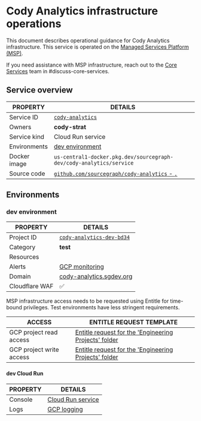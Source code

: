 # Cody Analytics infrastructure operations

<!--
Generated documentation; DO NOT EDIT. Regenerate using this command: 'sg msp operations generate-handbook-pages'
-->

This document describes operational guidance for Cody Analytics infrastructure.
This service is operated on the [Managed Services Platform (MSP)](../teams/core-services/managed-services/platform.md).

If you need assistance with MSP infrastructure, reach out to the [Core Services](../teams/core-services/index.md) team in #discuss-core-services.

## Service overview

|   PROPERTY   |                                                      DETAILS                                                       |
|--------------|--------------------------------------------------------------------------------------------------------------------|
| Service ID   | [`cody-analytics`](https://github.com/sourcegraph/managed-services/blob/main/services/cody-analytics/service.yaml) |
| Owners       | **cody-strat**                                                                                                     |
| Service kind | Cloud Run service                                                                                                  |
| Environments | [dev environment](#dev-environment)                                                                                |
| Docker image | `us-central1-docker.pkg.dev/sourcegraph-dev/cody-analytics/service`                                                |
| Source code  | [`github.com/sourcegraph/cody-analytics` - `.`](https://github.com/sourcegraph/cody-analytics/tree/HEAD/.)         |

## Environments

### dev environment

|    PROPERTY    |                                                DETAILS                                                 |
|----------------|--------------------------------------------------------------------------------------------------------|
| Project ID     | [`cody-analytics-dev-bd34`](https://console.cloud.google.com/run?project=cody-analytics-dev-bd34)      |
| Category       | **test**                                                                                               |
| Resources      |                                                                                                        |
| Alerts         | [GCP monitoring](https://console.cloud.google.com/monitoring/alerting?project=cody-analytics-dev-bd34) |
| Domain         | [cody-analytics.sgdev.org](https://cody-analytics.sgdev.org)                                           |
| Cloudflare WAF | ✅                                                                                                     |

MSP infrastructure access needs to be requested using Entitle for time-bound privileges.
Test environments have less stringent requirements.

|          ACCESS          |                                                                                                                                                                 ENTITLE REQUEST TEMPLATE                                                                                                                                                                  |
|--------------------------|-----------------------------------------------------------------------------------------------------------------------------------------------------------------------------------------------------------------------------------------------------------------------------------------------------------------------------------------------------------|
| GCP project read access  | [Entitle request for the 'Engineering Projects' folder](https://app.entitle.io/request?data=eyJkdXJhdGlvbiI6IjIxNjAwIiwianVzdGlmaWNhdGlvbiI6IkVOVEVSIEpVU1RJRklDQVRJT04gSEVSRSIsInJvbGVJZHMiOlt7ImlkIjoiZGY3NWJkNWMtYmUxOC00MjhmLWEzNjYtYzlhYTU1MGIwODIzIiwidGhyb3VnaCI6ImRmNzViZDVjLWJlMTgtNDI4Zi1hMzY2LWM5YWE1NTBiMDgyMyIsInR5cGUiOiJyb2xlIn1dfQ%3D%3D) |
| GCP project write access | [Entitle request for the 'Engineering Projects' folder](https://app.entitle.io/request?data=eyJkdXJhdGlvbiI6IjIxNjAwIiwianVzdGlmaWNhdGlvbiI6IkVOVEVSIEpVU1RJRklDQVRJT04gSEVSRSIsInJvbGVJZHMiOlt7ImlkIjoiYzJkMTUwOGEtMGQ0ZS00MjA1LWFiZWUtOGY1ODg1ZGY3ZDE4IiwidGhyb3VnaCI6ImMyZDE1MDhhLTBkNGUtNDIwNS1hYmVlLThmNTg4NWRmN2QxOCIsInR5cGUiOiJyb2xlIn1dfQ%3D%3D) |

#### dev Cloud Run

| PROPERTY |                                                                                                                                                               DETAILS                                                                                                                                                                |
|----------|--------------------------------------------------------------------------------------------------------------------------------------------------------------------------------------------------------------------------------------------------------------------------------------------------------------------------------------|
| Console  | [Cloud Run service](https://console.cloud.google.com/run?project=cody-analytics-dev-bd34)                                                                                                                                                                                                                                            |
| Logs     | [GCP logging](https://console.cloud.google.com/logs/query;query=resource.type%20%3D%20%22cloud_run_revision%22%20-logName%3D~%22logs%2Frun.googleapis.com%252Frequests%22;summaryFields=jsonPayload%252FInstrumentationScope,jsonPayload%252FBody,jsonPayload%252FAttributes%252Ferror:false:32:end?project=cody-analytics-dev-bd34) |
